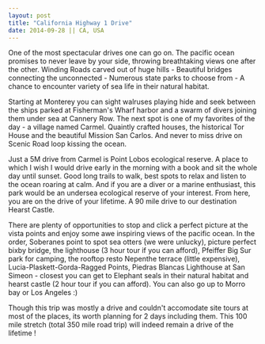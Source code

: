 ```yaml
---
layout: post
title: "California Highway 1 Drive"
date: 2014-09-28 || CA, USA
---
```

One of the most spectacular drives one can go on. The pacific ocean promises to never leave by your side, throwing breathtaking views one after the other. Winding Roads carved out of huge hills - Beautiful bridges connecting the unconnected - Numerous state parks to choose from - A chance to encounter variety of sea life in their natural habitat.

Starting at Monterey you can sight walruses playing hide and seek between the ships parked at Fisherman's Wharf harbor and a swarm of divers joining them under sea at Cannery Row. The next spot is one of my favorites of the day - a village named Carmel. Quaintly crafted houses, the historical Tor House and the beautiful Mission San Carlos. And never to miss drive on Scenic Road loop kissing the ocean.

Just a 5M drive from Carmel is Point Lobos ecological reserve. A place to which I wish I would drive early in the morning with a book and sit the whole day until sunset. Good long trails to walk, best spots to relax and listen to the ocean roaring at calm. And if you are a diver or a marine enthusiast, this park would be an undersea ecological reserve of your interest. From here, you are on the drive of your lifetime. A 90 mile drive to our destination Hearst Castle. 

There are plenty of opportunities to stop and click a perfect picture at the vista points and enjoy some awe inspiring views of the pacific ocean. In the order, Soberanes point to spot sea otters (we were unlucky), picture perfect bixby bridge, the lighthouse (3 hour tour if you can afford), Pfeiffer Big Sur park for camping, the rooftop resto Nepenthe terrace (little expensive), Lucia-Plaskett-Gorda-Ragged Points, Piedras Blancas Lighthouse at San Simeon - closest you can get to Elephant seals in their natural habitat and hearst castle (2 hour tour if you can afford). You can also go up to Morro bay or Los Angeles :) 

Though this trip was mostly a drive and couldn't accomodate site tours at most of the places, its worth planning for 2 days including them. This 100 mile stretch (total 350 mile road trip) will indeed remain a drive of the lifetime !
